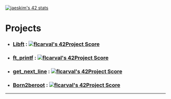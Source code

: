 [![jaeskim's 42 stats](https://badge42.herokuapp.com/api/stats/flcarval?privacyName=true&darkmode=true)](https://github.com/JaeSeoKim/badge42)

# Projects
* ### [Libft] : [![flcarval's 42Project Score](https://badge42.herokuapp.com/api/project/flcarval/Libft)](https://github.com/JaeSeoKim/badge42)
* ### [ft_printf] : [![flcarval's 42Project Score](https://badge42.herokuapp.com/api/project/flcarval/ft_printf)](https://github.com/JaeSeoKim/badge42)
* ### [get_next_line] : [![flcarval's 42Project Score](https://badge42.herokuapp.com/api/project/flcarval/get_next_line)](https://github.com/JaeSeoKim/badge42)
* ### [Born2beroot](./born2beroot/) : [![flcarval's 42Project Score](https://badge42.herokuapp.com/api/project/flcarval/Born2beroot)](https://github.com/JaeSeoKim/badge42)













------------------------------------------------------
[Libft]:https://github.com/chozeur/Libft
[ft_printf]:https://github.com/chozeur/ft_printf
[get_next_line]:https://github.com/chozeur/get_next_line
